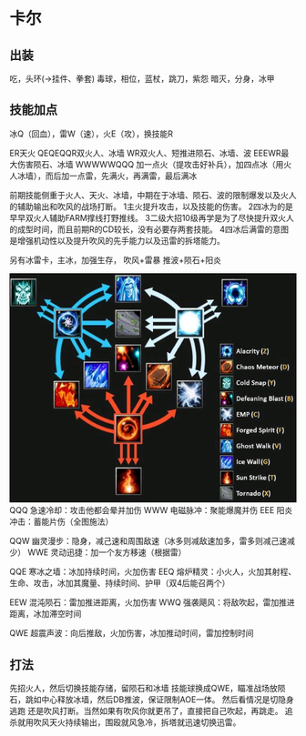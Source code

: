 # 卡尔

## 出装
吃，头环(->挂件、拳套)
毒球，相位，蓝杖，跳刀，紫怨
暗灭，分身，冰甲

## 技能加点
冰Q（回血），雷W（速），火E（攻），换技能R

ER天火 QEQEQQR双火人、冰墙 WR双火人、短推进陨石、冰墙、波 EEEWR最大伤害陨石、冰墙 WWWWWQQQ
加一点火（提攻击好补兵），加四点冰（用火人冰墙），而后加一点雷，先满火，再满雷，最后满冰

前期技能侧重于火人、天火、冰墙，中期在于冰墙、陨石、波的限制爆发以及火人的辅助输出和吹风的战场打断。
1主火提升攻击，以及技能的伤害。
2四冰为的是早早双火人辅助FARM撑线打野推线。
3二级大招10级再学是为了尽快提升双火人的成型时间，而且前期R的CD较长，没有必要存两套技能。
4四冰后满雷的意图是增强机动性以及提升吹风的先手能力以及迅雷的拆塔能力。

另有冰雷卡，主冰，加强生存，
吹风+雷暴
推波+陨石+阳炎

![技能参考](./invoker_skills.jpg)
QQQ 急速冷却：攻击他都会晕并加伤
WWW 电磁脉冲：聚能爆魔并伤
EEE 阳炎冲击：蓄能片伤（全图施法）

QQW 幽灵漫步：隐身，减己速和周围敌速（冰多则减敌速加多，雷多则减己速减少）
WWE 灵动迅捷：加一个友方移速（根据雷）

QQE 寒冰之墙：冰加持续时间，火加伤害
EEQ 熔炉精灵：小火人，火加其射程、生命、攻击，冰加其魔量、持续时间、护甲（双4后能召两个）

EEW 混沌陨石：雷加推进距离，火加伤害
WWQ 强袭飓风：将敌吹起，雷加推进距离，冰加滞空时间

QWE 超震声波：向后推敌，火加伤害，冰加推动时间，雷加控制时间

## 打法
先招火人，然后切换技能存储，留陨石和冰墙 技能球换成QWE，瞄准战场放陨石，跳如中心释放冰墙，然后DB推波，保证限制AOE一体。 然后看情况是切隐身逃跑 还是吹风打断。当然如果有吹风你就更吊了，直接把自己吹起，再跳走。
追杀就用吹风天火持续输出，围殴就风急冷，拆塔就迅速切换迅雷。
